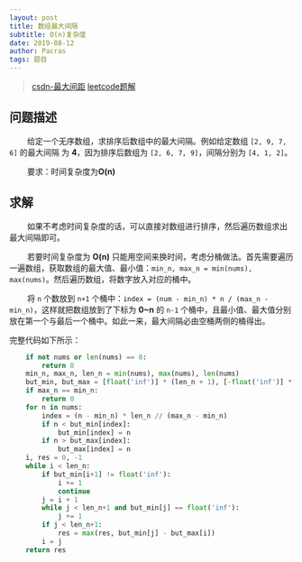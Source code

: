 ```yaml
---
layout: post
title: 数组最大间隔
subtitle: O(n)复杂度  
date: 2019-08-12
author: Pacras
tags: 题目
---
```


> [csdn-最大间距](https://blog.csdn.net/legend050709/article/details/38986157) 		[leetcode题解](https://leetcode-cn.com/problems/maximum-gap/solution/mei-xiang-dao-wo-men-zhi-jian-de-zui-da-jian-ju-ji/)

## 问题描述

&nbsp; &nbsp; &nbsp; &nbsp; 给定一个无序数组，求排序后数组中的最大间隔。例如给定数组 `[2, 9, 7, 6]` 的最大间隔 为 **4**，因为排序后数组为 `[2, 6, 7, 9]`，间隔分别为  `[4, 1, 2]`。

&nbsp; &nbsp; &nbsp; &nbsp; 要求：时间复杂度为**O(n)** 

## 求解

&nbsp; &nbsp; &nbsp; &nbsp; 如果不考虑时间复杂度的话，可以直接对数组进行排序，然后遍历数组求出最大间隔即可。

&nbsp; &nbsp; &nbsp; &nbsp; 若要时间复杂度为 **O(n)** 只能用空间来换时间，考虑分桶做法。首先需要遍历一遍数组，获取数组的最大值、最小值：`min_n, max_n = min(nums), max(nums)`。然后遍历数组，将数字放入对应的桶中。

&nbsp; &nbsp; &nbsp; &nbsp; 将 `n` 个数放到 `n+1` 个桶中：`index = (num - min_n) * n / (max_n - min_n)`，这样就把数组放到了下标为 **0~n** 的 `n-1` 个桶中，且最小值、最大值分别放在第一个与最后一个桶中。如此一来，最大间隔必由空桶两侧的桶得出。

完整代码如下所示：

```python
    if not nums or len(nums) == 0:
        return 0
    min_n, max_n, len_n = min(nums), max(nums), len(nums)
    but_min, but_max = [float('inf')] * (len_n + 1), [-float('inf')] * (len_n + 1) 
    if max_n == min_n:
        return 0
    for n in nums:
        index = (n - min_n) * len_n // (max_n - min_n)
        if n < but_min[index]:
            but_min[index] = n
        if n > but_max[index]:
            but_max[index] = n
    i, res = 0, -1
    while i < len_n:
        if but_min[i+1] != float('inf'):
            i += 1
            continue
        j = i + 1
        while j < len_n+1 and but_min[j] == float('inf'):
            j += 1
        if j < len_n+1:
            res = max(res, but_min[j] - but_max[i])
        i = j
    return res     
```
